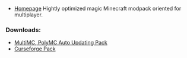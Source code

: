 - [Homepage](/)
Hightly optimized magic Minecraft modpack oriented for multiplayer.
### Downloads:
 - [MultiMC, PolyMC Auto Updating Pack](https://github.com/Den4enko/GamersMagicated/releases/latest/download/GamersMagicated-AU.zip)
 - [Curseforge Pack](https://github.com/Den4enko/GamersMagicated/releases/latest/download/GamersMagicated-CF.zip)